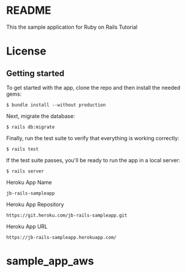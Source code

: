 # README

This the sample application for Ruby on Rails Tutorial

# License

## Getting started

To get started with the app, clone the repo and then install the needed gems:

```
$ bundle install --without production
```

Next, migrate the database:

```
$ rails db:migrate
```

Finally, run the test suite to verify that everything is working correctly:

```
$ rails test
```

If the test suite passes, you'll be ready to run the app in a local server:

```
$ rails server
```

Heroku App Name

```
jb-rails-sampleapp
```

Heroku App Repository

```
https://git.heroku.com/jb-rails-sampleapp.git
```

Heroku App URL

```
https://jb-rails-sampleapp.herokuapp.com/
```
# sample_app_aws
